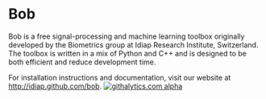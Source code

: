 Bob
===

Bob is a free signal-processing and machine learning toolbox originally
developed by the Biometrics group at Idiap Research Institute, Switzerland. The
toolbox is written in a mix of Python and C++ and is designed to be both
efficient and reduce development time.

For installation instructions and documentation, visit our website
at http://idiap.github.com/bob.
[![githalytics.com alpha](https://cruel-carlota.pagodabox.com/f5ae22a59f9ad7fff9255dfa9d5308ec "githalytics.com")](http://githalytics.com/idiap/bob)
